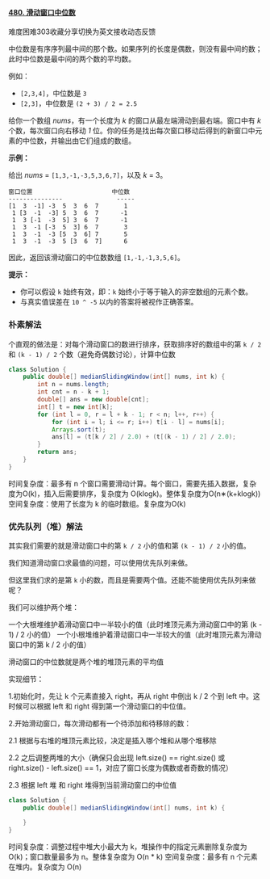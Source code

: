 #### [480. 滑动窗口中位数](https://leetcode-cn.com/problems/sliding-window-median/)

难度困难303收藏分享切换为英文接收动态反馈

中位数是有序序列最中间的那个数。如果序列的长度是偶数，则没有最中间的数；此时中位数是最中间的两个数的平均数。

例如：

- `[2,3,4]`，中位数是 `3`
- `[2,3]`，中位数是 `(2 + 3) / 2 = 2.5`

给你一个数组 *nums*，有一个长度为 *k* 的窗口从最左端滑动到最右端。窗口中有 *k* 个数，每次窗口向右移动 *1* 位。你的任务是找出每次窗口移动后得到的新窗口中元素的中位数，并输出由它们组成的数组。

 

**示例：**

给出 *nums* = `[1,3,-1,-3,5,3,6,7]`，以及 *k* = 3。

```
窗口位置                      中位数
---------------               -----
[1  3  -1] -3  5  3  6  7       1
 1 [3  -1  -3] 5  3  6  7      -1
 1  3 [-1  -3  5] 3  6  7      -1
 1  3  -1 [-3  5  3] 6  7       3
 1  3  -1  -3 [5  3  6] 7       5
 1  3  -1  -3  5 [3  6  7]      6
```

 因此，返回该滑动窗口的中位数数组 `[1,-1,-1,3,5,6]`。

 

**提示：**

- 你可以假设 `k` 始终有效，即：`k` 始终小于等于输入的非空数组的元素个数。
- 与真实值误差在 `10 ^ -5` 以内的答案将被视作正确答案。

### 朴素解法

个直观的做法是：对每个滑动窗口的数进行排序，获取排序好的数组中的第 `k / 2` 和 `(k - 1) / 2` 个数（避免奇偶数讨论），计算中位数

```java
class Solution {
    public double[] medianSlidingWindow(int[] nums, int k) {
        int n = nums.length;
        int cnt = n - k + 1;
        double[] ans = new double[cnt];
        int[] t = new int[k];
        for (int l = 0, r = l + k - 1; r < n; l++, r++) {
            for (int i = l; i <= r; i++) t[i - l] = nums[i];
            Arrays.sort(t);
            ans[l] = (t[k / 2] / 2.0) + (t[(k - 1) / 2] / 2.0);
        }
        return ans;
    }
}

```

时间复杂度：最多有 n 个窗口需要滑动计算。每个窗口，需要先插入数据，复杂度为O(k)，插入后需要排序，复杂度为 O(klogk)。整体复杂度为O(n∗(k+klogk))
空间复杂度：使用了长度为 k 的临时数组。复杂度为O(k)

### 优先队列（堆）解法

其实我们需要的就是滑动窗口中的第 `k / 2` 小的值和第 `(k - 1) / 2` 小的值。

我们知道滑动窗口求最值的问题，可以使用优先队列来做。

但这里我们求的是第 `k` 小的数，而且是需要两个值。还能不能使用优先队列来做呢？

我们可以维护两个堆：

一个大根堆维护着滑动窗口中一半较小的值（此时堆顶元素为滑动窗口中的第 (k - 1) / 2 小的值）
一个小根堆维护着滑动窗口中一半较大的值（此时堆顶元素为滑动窗口中的第 k / 2 小的值）

滑动窗口的中位数就是两个堆的堆顶元素的平均值

实现细节：

1.初始化时，先让 k 个元素直接入 right，再从 right 中倒出 k / 2 个到 left 中。这时候可以根据 left 和 right 得到第一个滑动窗口的中位值。

2.开始滑动窗口，每次滑动都有一个待添加和待移除的数：

2.1 根据与右堆的堆顶元素比较，决定是插入哪个堆和从哪个堆移除

2.2 之后调整两堆的大小（确保只会出现 left.size() == right.size() 或 right.size() - left.size() == 1，对应了窗口长度为偶数或者奇数的情况）

2.3 根据 left 堆 和 right 堆得到当前滑动窗口的中位值

```java
class Solution {
    public double[] medianSlidingWindow(int[] nums, int k) {

    }
}
```

时间复杂度：调整过程中堆大小最大为 k，堆操作中的指定元素删除复杂度为 O(k)；窗口数量最多为 n。整体复杂度为 O(n * k)
空间复杂度：最多有 n 个元素在堆内。复杂度为 O(n)

